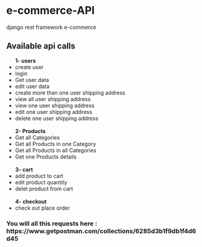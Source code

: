 # e-commerce-API
django rest framework e-commerce

<h2>Available api calls</h2>

<ul>
<strong>1- users</strong>
<li>create user</li>
<li>login</li>
<li>Get user data</li>
<li>edit user data</li>

<li>create more than one user shipping address</li>
<li>view all user shipping address</li>
<li>view one user shipping address</li>
<li>edit one user shipping address</li>
<li>delete one user shipping address</li>
<br>
<strong>2- Products</strong>

<li>Get all Categories</li>
<li>Get all Products in one Category</li>
<li>Get all Products in all Categories</li>
<li>Get one Products details</li>

<br>
<strong>3- cart</strong>

<li>add product to cart</li>
<li>edit product quantity</li>
<li>delet product from cart</li>

<br>
<strong>4- checkout</strong>
<li>check out place order</li>

</ul>

<h3> You will all this requests here : https://www.getpostman.com/collections/6285d3b1f9db1f4d6d45  </h3>
